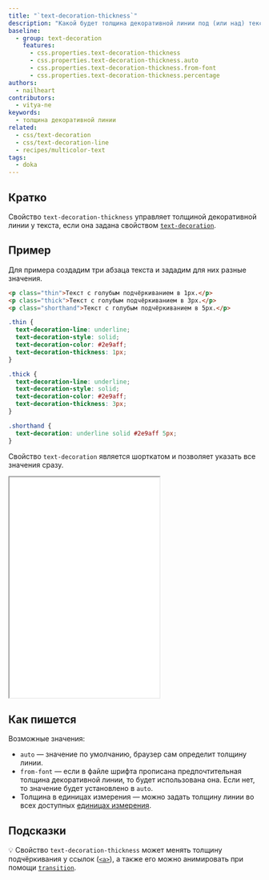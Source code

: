 ```yaml
---
title: "`text-decoration-thickness`"
description: "Какой будет толщина декоративной линии под (или над) текстом?"
baseline:
  - group: text-decoration
    features:
      - css.properties.text-decoration-thickness
      - css.properties.text-decoration-thickness.auto
      - css.properties.text-decoration-thickness.from-font
      - css.properties.text-decoration-thickness.percentage
authors:
  - nailheart
contributors:
  - vitya-ne
keywords:
  - толщина декоративной линии
related:
  - css/text-decoration
  - css/text-decoration-line
  - recipes/multicolor-text
tags:
  - doka
---
```


## Кратко

Свойство `text-decoration-thickness` управляет толщиной декоративной линии у текста, если она задана свойством [`text-decoration`](/css/text-decoration/).

## Пример

Для примера создадим три абзаца текста и зададим для них разные значения.

```html
<p class="thin">Текст с голубым подчёркиванием в 1px.</p>
<p class="thick">Текст с голубым подчёркиванием в 3px.</p>
<p class="shorthand">Текст с голубым подчёркиванием в 5px.</p>
```

```css
.thin {
  text-decoration-line: underline;
  text-decoration-style: solid;
  text-decoration-color: #2e9aff;
  text-decoration-thickness: 1px;
}

.thick {
  text-decoration-line: underline;
  text-decoration-style: solid;
  text-decoration-color: #2e9aff;
  text-decoration-thickness: 3px;
}

.shorthand {
  text-decoration: underline solid #2e9aff 5px;
}
```

Свойство `text-decoration` является шорткатом и позволяет указать все значения сразу.

<iframe title="Толщина декоративной линии" src="demos/basic/" height="440"></iframe>

## Как пишется

Возможные значения:

- `auto` — значение по умолчанию, браузер сам определит толщину линии.
- `from-font` — если в файле шрифта прописана предпочтительная толщина декоративной линии, то будет использована она. Если нет, то значение будет установлено в `auto`.
- Толщина в единицах измерения — можно задать толщину линии во всех доступных [единицах измерения](/css/numeric-types/).

## Подсказки

💡 Свойство `text-decoration-thickness` может менять толщину подчёркивания у ссылок ([`<a>`](/html/a/)), а также его можно анимировать при помощи [`transition`](/css/transition/).
